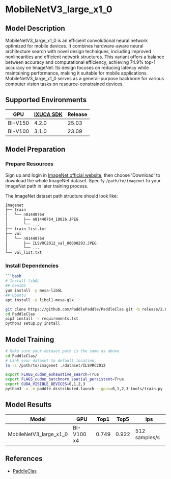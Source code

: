 # MobileNetV3_large_x1_0

## Model Description

MobileNetV3_large_x1_0 is an efficient convolutional neural network optimized for mobile devices. It combines
hardware-aware neural architecture search with novel design techniques, including improved nonlinearities and efficient
network structures. This variant offers a balance between accuracy and computational efficiency, achieving 74.9% top-1
accuracy on ImageNet. Its design focuses on reducing latency while maintaining performance, making it suitable for
mobile applications. MobileNetV3_large_x1_0 serves as a general-purpose backbone for various computer vision tasks on
resource-constrained devices.

## Supported Environments

| GPU    | [IXUCA SDK](https://gitee.com/deep-spark/deepspark#%E5%A4%A9%E6%95%B0%E6%99%BA%E7%AE%97%E8%BD%AF%E4%BB%B6%E6%A0%88-ixuca) | Release |
|--------|-----------|---------|
| BI-V150 | 4.2.0     |  25.03  |
| BI-V100 | 3.1.0     |  23.09  |

## Model Preparation

### Prepare Resources

Sign up and login in [ImageNet official website](https://www.image-net.org/index.php), then choose 'Download' to
download the whole ImageNet dataset. Specify `/path/to/imagenet` to your ImageNet path in later training process.

The ImageNet dataset path structure should look like:

```bash
imagenet
├── train
│   └── n01440764
│       ├── n01440764_10026.JPEG
│       └── ...
├── train_list.txt
├── val
│   └── n01440764
│       ├── ILSVRC2012_val_00000293.JPEG
│       └── ...
└── val_list.txt
```

### Install Dependencies

```bash
```bash
# Install libGL
## CentOS
yum install -y mesa-libGL
## Ubuntu
apt install -y libgl1-mesa-glx

git clone https://github.com/PaddlePaddle/PaddleClas.git -b release/2.6 --depth=1
cd PaddleClas
pip3 install -r requirements.txt
python3 setup.py install
```

## Model Training

```bash
# Make sure your dataset path is the same as above
cd PaddleClas/
# Link your dataset to default location
ln -s /path/to/imagenet ./dataset/ILSVRC2012

export FLAGS_cudnn_exhaustive_search=True
export FLAGS_cudnn_batchnorm_spatial_persistent=True
export CUDA_VISIBLE_DEVICES=0,1,2,3
python3 -u -m paddle.distributed.launch --gpus=0,1,2,3 tools/train.py -c ppcls/configs/ImageNet/MobileNetV3/MobileNetV3_large_x1_0.yaml -o Arch.pretrained=False -o Global.device=gpu
```

## Model Results

| Model                  | GPU        | Top1  | Top5  | ips           |
|------------------------|------------|-------|-------|---------------|
| MobileNetV3_large_x1_0 | BI-V100 x4 | 0.749 | 0.922 | 512 samples/s |

## References

- [PaddleClas](https://github.com/PaddlePaddle/PaddleClas)

